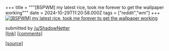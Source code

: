 +++
title = """[BSPWM] my latest rice, took me forever to get the wallpaper working"""
date = 2024-10-29T11:20:58.000Z
tags = ["reddit","wm"]
+++
[![[BSPWM] my latest rice, took me forever to get the wallpaper working](https://external-preview.redd.it/MWx2c2UybmNqb3hkMQmYH4zKFDtXOBCYZydQfGtOBThQqaDyIOomLk-XNWvg.png?width=640&crop=smart&auto=webp&s=e08eb5efcec03f7f18720c346d0bcdad742f6e3f "[BSPWM] my latest rice, took me forever to get the wallpaper working")](https://www.reddit.com/r/unixporn/comments/1ges54o/bspwm_my_latest_rice_took_me_forever_to_get_the/)

submitted by [/u/ShadowNetter](https://www.reddit.com/user/ShadowNetter)  
[\[link\]](https://v.redd.it/ilcwc5mcjoxd1) [\[comments\]](https://www.reddit.com/r/unixporn/comments/1ges54o/bspwm_my_latest_rice_took_me_forever_to_get_the/)

[[source]](https://www.reddit.com/r/unixporn/comments/1ges54o/bspwm_my_latest_rice_took_me_forever_to_get_the/)
